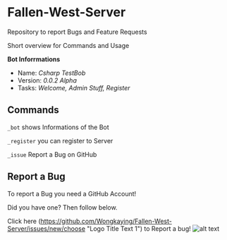 # Fallen-West-Server
Repository to report Bugs and Feature Requests

Short overview for Commands and Usage

**Bot Inforrmations**
- Name: *Csharp TestBob*
- Version: *0.0.2 Alpha*
- Tasks: *Welcome, Admin Stuff, Register*

## Commands
  `_bot` shows Informations of the Bot
  
  `_register` you can register to Server
  
  `_issue` Report a Bug on GitHub
  
  ## Report a Bug
  To report a Bug you need a GitHub Account!
  
  Did you have one? Then follow below.
  
 Click here (https://github.com/Wongkaying/Fallen-West-Server/issues/new/choose "Logo Title Text 1") to Report a bug!
![alt text](https://github.com/Wongkaying/Fallen-West-Server/issues/new/choose "Logo Title Text 1")

